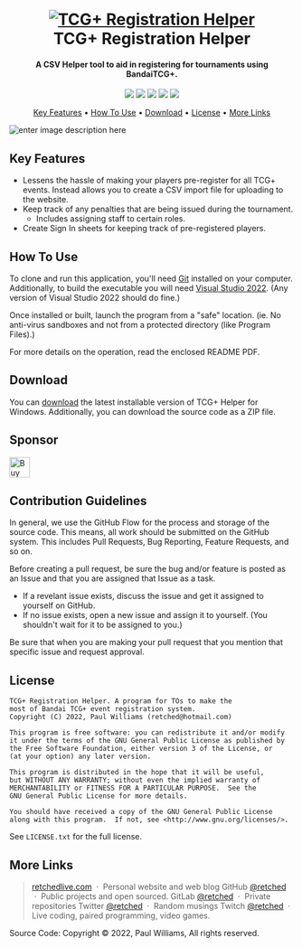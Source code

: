 <h1 align="center">
  <br>
  <a href="https://github.com/retched/TCG-Registration-Manager"><img src="https://i.imgur.com/dB7Zz4J.png" alt="TCG+ Registration Helper"></a>
  <br>
  TCG+ Registration Helper
  <br>
</h1>

<h4 align="center">A CSV Helper tool to aid in registering for tournaments using BandaiTCG+.</h4>

<p align="center">
<a href="https://github.com/retched/TCG-Registration-Manager/tags/" target="_blank"><img src="https://badgen.net/github/release/retched/TCG-Registration-Manager/?color=9932cc"></a>
<a href="https://github.com/retched/TCG-Registration-Manager/issues" target="_blank"><img src="https://badgen.net/github/open-issues/retched/TCG-Registration-Manager/?color=9932cc"></a>
<a href="https://ko-fi.com/retched/" target="_blank"><img src="https://badgen.net/badge/icon/kofi?icon=kofi&label&color=9932cc"></a>
<img src="https://badgen.net/badge/icon/windows?icon=windows&label&color=9932cc">
<img src="https://img.shields.io/badge/language-vb.net-9932cc">
</p>


<p align="center">
  <a href="#key-features">Key Features</a> •
  <a href="#how-to-use">How To Use</a> •
  <a href="#download">Download</a> •
  <a href="#license">License</a> •
  <a href="#more-links">More Links</a>
</p>

![enter image description here](https://i.imgur.com/sPmKnHZ.gif)

## Key Features

* Lessens the hassle of making your players pre-register for all TCG+ events. Instead allows you to create a CSV import file for uploading to the website.
* Keep track of any penalties that are being issued during the tournament.
  - Includes assigning staff to certain roles.
* Create Sign In sheets for keeping track of pre-registered players.


## How To Use

To clone and run this application, you'll need [Git](https://git-scm.com) installed on your computer. Additionally, to build the executable you will need [Visual Studio 2022](https://visualstudio.microsoft.com/). (Any version of Visual Studio 2022 should do fine.)

Once installed or built, launch the program from a "safe" location. (ie. No anti-virus sandboxes and not from a protected directory (like Program Files).)

For more details on the operation, read the enclosed README PDF.

## Download

You can [download](https://github.com/retched/TCG-Registration-Manager/releases) the latest installable version of TCG+ Helper for Windows. Additionally, you can download the source code as a ZIP file.

## Sponsor

<a href='https://ko-fi.com/Y8Y65PLO' target='_blank'><img height='36' style='border:0px;height:36px;' src='https://cdn.ko-fi.com/cdn/kofi2.png?v=3' border='0' alt='Buy Me a Coffee at ko-fi.com' /></a> 

## Contribution Guidelines
In general, we use the GitHub Flow for the process and storage of the source code. This means, all work should be submitted on the GitHub system. This includes Pull Requests, Bug Reporting, Feature Requests, and so on. 

Before creating a pull request, be sure the bug and/or feature is posted as an Issue and that you are assigned that Issue as a task.
* If a revelant issue exists, discuss the issue and get it assigned to yourself on GitHub.
* If no issue exists, open a new issue and assign it to yourself. (You shouldn't wait for it to be assigned to you.)

Be sure that when you are making your pull request that you mention that specific issue and request approval.

## License

    TCG+ Registration Helper. A program for TOs to make the
	most of Bandai TCG+ event registration system.
    Copyright (C) 2022, Paul Williams (retched@hotmail.com)

    This program is free software: you can redistribute it and/or modify
    it under the terms of the GNU General Public License as published by
    the Free Software Foundation, either version 3 of the License, or
    (at your option) any later version.

    This program is distributed in the hope that it will be useful,
    but WITHOUT ANY WARRANTY; without even the implied warranty of
    MERCHANTABILITY or FITNESS FOR A PARTICULAR PURPOSE.  See the
    GNU General Public License for more details.

    You should have received a copy of the GNU General Public License
    along with this program.  If not, see <http://www.gnu.org/licenses/>.
See `LICENSE.txt` for the full license.

More Links
---

> [retchedlive.com](https://www.amitmerchant.com) &nbsp;&middot;&nbsp; Personal website and web blog
> GitHub [@retched](https://github.com/retched) &nbsp;&middot;&nbsp; Public projects and open sourced.
> GitLab [@retched](https://gitlab.com/retched) &nbsp;&middot;&nbsp; Private repositories
> Twitter [@retched](https://twitter.com/retched) &nbsp;&middot;&nbsp; Random musings
> Twitch  [@retched](https://twitch.tv/retched) &nbsp;&middot;&nbsp; Live coding, paired programming, video games.

Source Code: Copyright © 2022, Paul Williams, All rights reserved.
